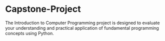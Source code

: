 # Capstone-Project
The Introduction to Computer Programming project is designed to evaluate your understanding and practical application of fundamental programming concepts using Python. 

